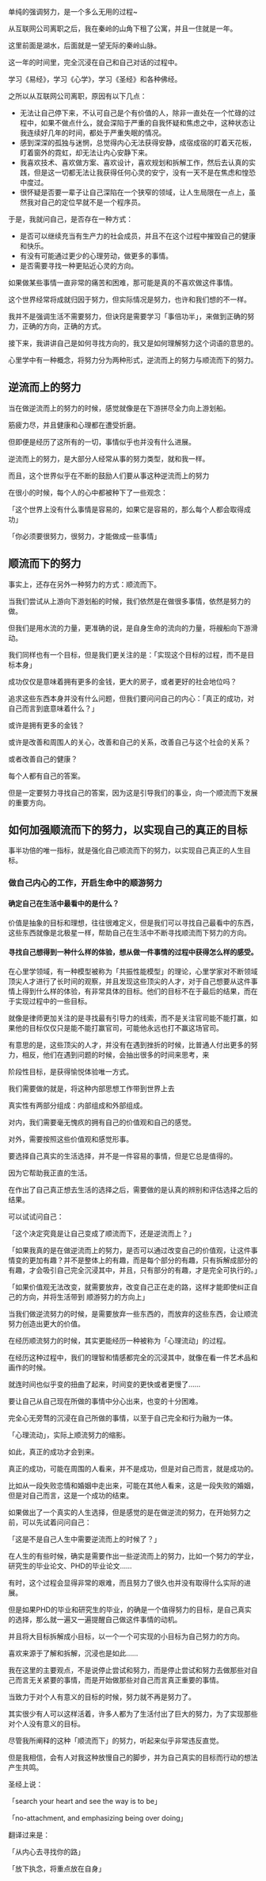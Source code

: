 单纯的强调努力，是一个多么无用的过程~





从互联网公司离职之后，我在秦岭的山角下租了公寓，并且一住就是一年。

这里前面是湖水，后面就是一望无际的秦岭山脉。

这一年的时间里，完全沉浸在自己和自己对话的过程中。

学习《易经》，学习《心学》，学习《圣经》和各种佛经。

之所以从互联网公司离职，原因有以下几点：

- 无法让自己停下来，不认可自己是个有价值的人，除非一直处在一个忙碌的过程中，如果不做点什么，就会深陷于严重的自我怀疑和焦虑之中，这种状态让我连续好几年的时间，都处于严重失眠的情况。
- 感到深深的孤独与迷惘，总觉得内心无法获得安静，成宿成宿的盯着天花板，盯着窗外的霓虹，却无法让内心安静下来。
- 我喜欢技术、喜欢做方案、喜欢设计，喜欢规划和拆解工作，然后去认真的实践，但是这一切都无法让我获得任何心灵的安宁，没有一天不是在焦虑和惶恐中度过。
- 很怀疑是否要一辈子让自己深陷在一个狭窄的领域，让人生局限在一点上，虽然我对自己的定位早就不是一个程序员。

于是，我就问自己，是否存在一种方式：

- 是否可以继续充当有生产力的社会成员，并且不在这个过程中摧毁自己的健康和快乐。
- 有没有可能通过更少的心理劳动，做更多的事情。
- 是否需要寻找一种更贴近心灵的方向。



如果做某些事情一直非常的痛苦和困难，那可能是真的不喜欢做这件事情。

这个世界经常将成就归因于努力，但实际情况是努力，也许和我们想的不一样。

我并不是强调生活不需要努力，但诀窍是需要学习「事倍功半」，来做到正确的努力，正确的方向，正确的方式。



接下来，我讲讲自己是如何寻找方向的，我又是如何理解努力这个词语的意思的。

心里学中有一种概念，将努力分为两种形式，逆流而上的努力与顺流而下的努力。

## 逆流而上的努力 

当在做逆流而上的努力的时候，感觉就像是在下游拼尽全力向上游划船。

筋疲力尽，并且健康和心理都在遭受折磨。

但即便是经历了这所有的一切，事情似乎也并没有什么进展。



逆流而上的努力，是大部分人经常从事的努力类型，就和我一样。

而且，这个世界似乎在不断的鼓励人们要从事这种逆流而上的努力

在很小的时候，每个人的心中都被种下了一些观念：

「这个世界上没有什么事情是容易的，如果它是容易的，那么每个人都会取得成功」

「你必须要很努力，很努力，才能做成一些事情」



## 顺流而下的努力

事实上，还存在另外一种努力的方式：顺流而下。

当我们尝试从上游向下游划船的时候，我们依然是在做很多事情，依然是努力的做。

但我们是用水流的力量，更准确的说，是自身生命的流向的力量，将艘船向下游滑动。



我们同样也有一个目标，但是我们更关注的是：「实现这个目标的过程，而不是目标本身」



成功仅仅是意味着拥有更多的金钱，更大的房子，或者更好的社会地位吗？

追求这些东西本身并没有什么问题，但我们要问问自己的内心：「真正的成功，对自己而言到底意味着什么？」

或许是拥有更多的金钱？

或许是改善和周围人的关心，改善和自己的关系，改善自己与这个社会的关系？

或者改善自己的健康？

每个人都有自己的答案。

但是一定要努力寻找自己的答案，因为这是引导我们的事业，向一个顺流而下发展的重要方向。

## 	如何加强顺流而下的努力，以实现自己的真正的目标

事半功倍的唯一指标，就是强化自己顺流而下的努力，以实现自己真正的人生目标。

### 做自己内心的工作，开启生命中的顺游努力

#### 确定自己在生活中最看中的是什么？

价值是抽象的目标和理想，往往很难定义，但是我们可以寻找自己最看中的东西，这些东西就像是北极星一样，帮助自己在生活中不断寻找顺流而下努力的方向。

#### 寻找自己想得到一种什么样的体验，想从做一件事情的过程中获得怎么样的感受。

在心里学领域，有一种模型被称为「共振性能模型」的理论，心里学家对不断领域顶尖人才进行了长时间的观察，并且发现这些顶尖的人才，对于自己想要从这件事情上得到什么样的体验，有非常具体的目标。他们的目标不在于最后的结果，而在于实现过程中的一些目标。

就像是律师更加关注的是寻找最有引导力的线索，而不是关注官司能不能打赢，如果他的目标仅仅只是能不能打赢官司，可能他永远也打不赢这场官司。

有意思的是，这些顶尖的人才，并没有在遇到挫折的时候，比普通人付出更多的努力，相反，他们在遇到问题的时候，会抽出很多的时间来思考，来

阶段性目标，是获得愉悦体验唯一方式。

我们需要做的就是，将这种内部思想工作带到世界上去

真实性有两部分组成：内部组成和外部组成。

对内，我们需要毫无愧疚的拥有自己的价值观和自己的感觉。

对外，需要按照这些价值观和感觉形事。



要选择自己真实的生活选择，并不是一件容易的事情，但是它总是值得的。

因为它帮助我正直的生活。

在作出了自己真正想去生活的选择之后，需要做的是认真的辨别和评估选择之后的结果。

可以试试问自己：

「这个决定究竟是让自己变成了顺流而下，还是逆流而上？」

「如果我真的是在做逆流而上的努力，是否可以通过改变自己的价值观，让这件事情变的更加有趣？并不是整体上的有趣，而是每个部分的有趣，只有拆解成部分的有趣，才会吸引自己完全沉浸其中，并且，只有部分的有趣，才是完全可执行的。」

「如果价值观无法改变，就需要放弃，改变自己正在走的路，这样才能即使纠正自己的方向，并将生活带到	顺游努力的方向上」



当我们做逆流努力的时候，是需要放弃一些东西的，而放弃的这些东西，会让顺流努力创造出更大的价值。

在经历顺流努力的时候，其实更能经历一种被称为「心理流动」的过程。

在经历这种过程中，我们的理智和情感都完全的沉浸其中，就像在看一件艺术品和画作的时候。

就连时间也似乎变的扭曲了起来，时间变的更快或者更慢了……

要让自己从自己现在所做的事情中分心出来，也变的十分困难。

完全心无旁骛的沉浸在自己所做的事情，以至于自己完全和行为融为一体。



「心理流动」，实际上顺流努力的缩影。

如此，真正的成功才会到来。

真正的成功，可能在周围的人看来，并不是成功，但是对自己而言，就是成功的。

比如从一段失败恋情和婚姻中走出来，可能在其他人看来，这是一段失败的婚姻，但是对自己而言，这是一个成功的结束。

如果做出了一个真实的人生选择，但是感觉的是在做逆流的努力，在开始努力之前，可以先试着问问自己：

「这是不是自己人生中需要逆流而上的时候了？」

在人生的有些时候，确实是需要作出一些逆流而上的努力，比如一个努力的学业，研究生的毕业论文、PHD的毕业论文……

有时，这个过程会显得非常的艰难，而且努力了很久也并没有取得什么实际的进展。

但是如果PHD的毕业和研究生的毕业，的确是一个值得努力的目标，是自己真实的选择，那么就一遍又一遍提醒自己做这件事情的动机。

并且将大目标拆解成小目标，以一个一个可实现的小目标为自己努力的方向。

喜欢来源于了解和拆解，沉浸也是如此……



我在这里的主要观点，不是说停止尝试和努力，而是停止尝试和努力去做那些对自己而言无关紧要的事情，而是开始做那些对自己而言真正重要的事情。

当致力于对个人有意义的目标的时候，努力就不再是努力了。



其实很少有人可以这样活着，许多人都为了生活付出了巨大的努力，为了实现那些对个人没有意义的目标。

尽管我所阐释的这种「顺流而下」的努力，听起来似乎非常违反直觉。

但是我相信，会有人对我这种放慢自己的脚步，并为自己真实的目标而行动的想法产生共鸣。



圣经上说：

「search your heart and see the way is to be」

「no-attachment, and emphasizing being over doing」

翻译过来是：

「从内心去寻找你的路」

「放下执念，将重点放在自身」









